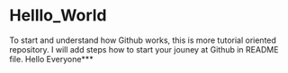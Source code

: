 # Helllo_World
To start and understand how Github works, this is more tutorial oriented repository. I will add steps how to start your jouney at Github in README file.
Hello Everyone***
